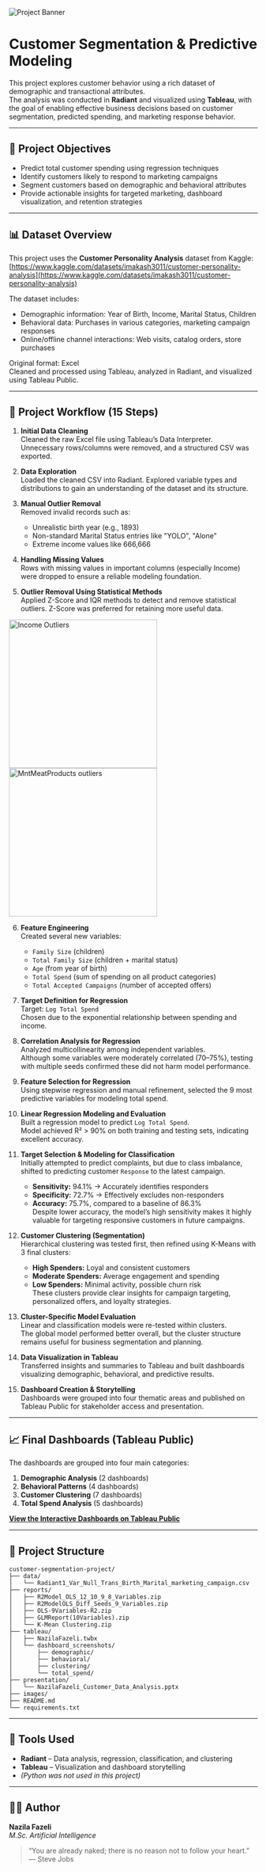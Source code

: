 ![Project Banner](images/cover1.png)

# Customer Segmentation & Predictive Modeling

This project explores customer behavior using a rich dataset of demographic and transactional attributes.  
The analysis was conducted in **Radiant** and visualized using **Tableau**, with the goal of enabling effective business decisions based on customer segmentation, predicted spending, and marketing response behavior.

---

## 📌 Project Objectives

- Predict total customer spending using regression techniques  
- Identify customers likely to respond to marketing campaigns  
- Segment customers based on demographic and behavioral attributes  
- Provide actionable insights for targeted marketing, dashboard visualization, and retention strategies

---

## 📊 Dataset Overview

This project uses the **Customer Personality Analysis** dataset from Kaggle:  
[https://www.kaggle.com/datasets/imakash3011/customer-personality-analysis](https://www.kaggle.com/datasets/imakash3011/customer-personality-analysis)

The dataset includes:
- Demographic information: Year of Birth, Income, Marital Status, Children
- Behavioral data: Purchases in various categories, marketing campaign responses
- Online/offline channel interactions: Web visits, catalog orders, store purchases

Original format: Excel  
Cleaned and processed using Tableau, analyzed in Radiant, and visualized using Tableau Public.

---

## 🧭 Project Workflow (15 Steps)



1. **Initial Data Cleaning**  
   Cleaned the raw Excel file using Tableau’s Data Interpreter. Unnecessary rows/columns were removed, and a structured CSV was exported.

2. **Data Exploration**  
   Loaded the cleaned CSV into Radiant. Explored variable types and distributions to gain an understanding of the dataset and its structure.

3. **Manual Outlier Removal**  
   Removed invalid records such as:  
   - Unrealistic birth year (e.g., 1893)  
   - Non-standard Marital Status entries like "YOLO", "Alone"  
   - Extreme income values like 666,666

4. **Handling Missing Values**  
   Rows with missing values in important columns (especially Income) were dropped to ensure a reliable modeling foundation.

5. **Outlier Removal Using Statistical Methods**  
   Applied Z-Score and IQR methods to detect and remove statistical outliers. Z-Score was preferred for retaining more useful data.

<img src="images/Income-outliers.PNG" alt="Income Outliers" width="300"/>
<img src="images/MntMeatProducts-outliers.PNG" alt="MntMeatProducts outliers" width="300"/>

6. **Feature Engineering**  
   Created several new variables:
   - `Family Size` (children)
   - `Total Family Size` (children + marital status)
   - `Age` (from year of birth)
   - `Total Spend` (sum of spending on all product categories)
   - `Total Accepted Campaigns` (number of accepted offers)

7. **Target Definition for Regression**  
   Target: `Log Total Spend`  
   Chosen due to the exponential relationship between spending and income.

8. **Correlation Analysis for Regression**  
   Analyzed multicollinearity among independent variables.  
   Although some variables were moderately correlated (70–75%), testing with multiple seeds confirmed these did not harm model performance.

9. **Feature Selection for Regression**  
   Using stepwise regression and manual refinement, selected the 9 most predictive variables for modeling total spend.

10. **Linear Regression Modeling and Evaluation**  
    Built a regression model to predict `Log Total Spend`.  
    Model achieved R² > 90% on both training and testing sets, indicating excellent accuracy.

11. **Target Selection & Modeling for Classification**  
    Initially attempted to predict complaints, but due to class imbalance, shifted to predicting customer `Response` to the latest campaign.  
    - **Sensitivity:** 94.1% → Accurately identifies responders  
    - **Specificity:** 72.7% → Effectively excludes non-responders  
    - **Accuracy:** 75.7%, compared to a baseline of 86.3%  
    Despite lower accuracy, the model’s high sensitivity makes it highly valuable for targeting responsive customers in future campaigns.

12. **Customer Clustering (Segmentation)**  
    Hierarchical clustering was tested first, then refined using K-Means with 3 final clusters:
    - **High Spenders:** Loyal and consistent customers
    - **Moderate Spenders:** Average engagement and spending
    - **Low Spenders:** Minimal activity, possible churn risk  
    These clusters provide clear insights for campaign targeting, personalized offers, and loyalty strategies.

13. **Cluster-Specific Model Evaluation**  
    Linear and classification models were re-tested within clusters.  
    The global model performed better overall, but the cluster structure remains useful for business segmentation and planning.

14. **Data Visualization in Tableau**  
    Transferred insights and summaries to Tableau and built dashboards visualizing demographic, behavioral, and predictive results.

15. **Dashboard Creation & Storytelling**  
    Dashboards were grouped into four thematic areas and published on Tableau Public for stakeholder access and presentation.

---

## 📈 Final Dashboards (Tableau Public)

The dashboards are grouped into four main categories:
1. **Demographic Analysis** (2 dashboards)  
2. **Behavioral Patterns** (4 dashboards)  
3. **Customer Clustering** (7 dashboards)  
4. **Total Spend Analysis** (5 dashboards)

**[View the Interactive Dashboards on Tableau Public](https://public.tableau.com/views/CustomerDataAnalysisPredictiveModelling/TotalSpend5)**

---

## 📁 Project Structure

```
customer-segmentation-project/
├── data/
│   └── Radiant1_Var_Null_Trans_Birth_Marital_marketing_campaign.csv
├── reports/
│   ├── R2Model_OLS_12_10_9_8_Variables.zip
│   ├── R2ModelOLS_Diff_Seeds_9_Variables.zip
│   ├── OLS-9Variables-R2.zip
│   ├── GLMReport(10Variables).zip
│   └── K-Mean Clustering.zip
├── tableau/
│   ├── NazilaFazeli.twbx
│   └── dashboard_screenshots/
│       ├── demographic/
│       ├── behavioral/
│       ├── clustering/
│       └── total_spend/
├── presentation/
│   └── NazilaFazeli_Customer_Data_Analysis.pptx
├── images/
├── README.md
└── requirements.txt
```

---

## 🔧 Tools Used

- **Radiant** – Data analysis, regression, classification, and clustering  
- **Tableau** – Visualization and dashboard storytelling  
- *(Python was not used in this project)*

---

## 👩‍💻 Author

**Nazila Fazeli**  
*M.Sc. Artificial Intelligence*

> “You are already naked; there is no reason not to follow your heart.”  
> — Steve Jobs

